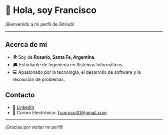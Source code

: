 # 👋 Hola, soy Francisco

¡Bienvenido a mi perfil de GitHub!

---

## Acerca de mí

- 🌍 Soy de **Rosario, Santa Fe, Argentina**.  
- 🎓 Estudiante de Ingeniería en Sistemas Informáticos.  
- 💻 Apasionado por la tecnologia, el desarrollo de software y la resolución de problemas.

## Contacto

- 💼 [LinkedIn](https://www.linkedin.com/in/francisco-rucci-607468257/)  
- 📧 Correo Electrónico: franrucci01@gmail.com 

---

¡Gracias por visitar mi perfil!
